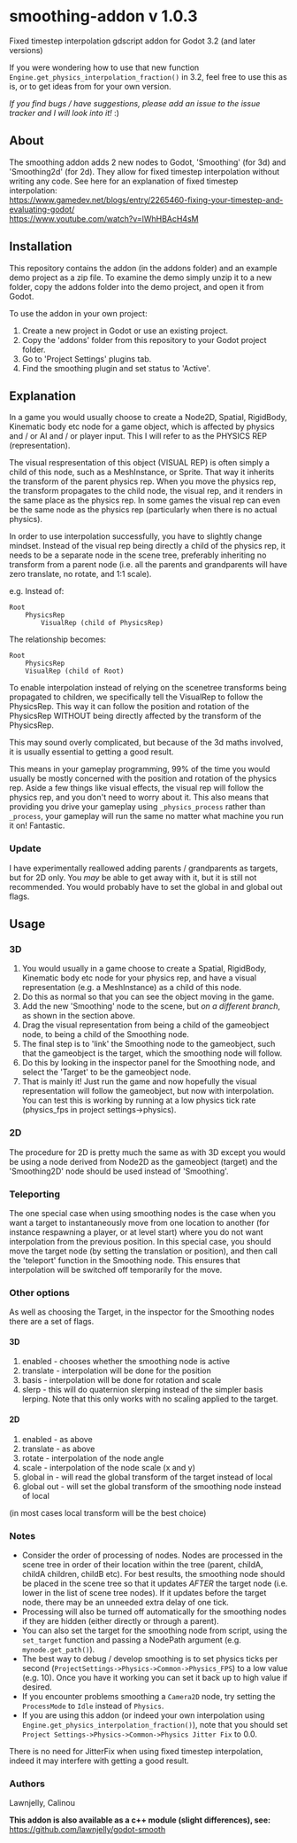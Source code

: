 # smoothing-addon v 1.0.3
Fixed timestep interpolation gdscript addon for Godot 3.2 (and later versions)

If you were wondering how to use that new function `Engine.get_physics_interpolation_fraction()` in 3.2, feel free to use this as is, or to get ideas from for your own version. 

_If you find bugs / have suggestions, please add an issue to the issue tracker and I will look into it!_ :)

## About
The smoothing addon adds 2 new nodes to Godot, 'Smoothing' (for 3d) and 'Smoothing2d' (for 2d). They allow for fixed timestep interpolation without writing any code. See here for an explanation of fixed timestep interpolation:<br/>
https://www.gamedev.net/blogs/entry/2265460-fixing-your-timestep-and-evaluating-godot/
<br/>
https://www.youtube.com/watch?v=lWhHBAcH4sM

## Installation

This repository contains the addon (in the addons folder) and an example demo project as a zip file. To examine the demo simply unzip it to a new folder, copy the addons folder into the demo project, and open it from Godot.

To use the addon in your own project:
1. Create a new project in Godot or use an existing project.
2. Copy the 'addons' folder from this repository to your Godot project folder.
3. Go to 'Project Settings' plugins tab.
4. Find the smoothing plugin and set status to 'Active'.

## Explanation
In a game you would usually choose to create a Node2D, Spatial, RigidBody, Kinematic body etc node for a game object, which is affected by physics and / or AI and / or player input. This I will refer to as the PHYSICS REP (representation).

The visual respresentation of this object (VISUAL REP) is often simply a child of this node, such as a MeshInstance, or Sprite. That way it inherits the transform of the parent physics rep. When you move the physics rep, the transform propagates to the child node, the visual rep, and it renders in the same place as the physics rep. In some games the visual rep can even be the same node as the physics rep (particularly when there is no actual physics).

In order to use interpolation successfully, you have to slightly change mindset. Instead of the visual rep being directly a child of the physics rep, it needs to be a separate node in the scene tree, preferably inheriting no transform from a parent node (i.e. all the parents and grandparents will have zero translate, no rotate, and 1:1 scale).

e.g. Instead of:
```
Root
    PhysicsRep
        VisualRep (child of PhysicsRep)
```
The relationship becomes:
```
Root
    PhysicsRep
    VisualRep (child of Root)
```
To enable interpolation instead of relying on the scenetree transforms being propagated to children, we specifically tell the VisualRep to follow the PhysicsRep. This way it can follow the position and rotation of the PhysicsRep WITHOUT being directly affected by the transform of the PhysicsRep.

This may sound overly complicated, but because of the 3d maths involved, it is usually essential to getting a good result.

This means in your gameplay programming, 99% of the time you would usually be mostly concerned with the position and rotation of the physics rep. Aside a few things like visual effects, the visual rep will follow the physics rep, and you don't need to worry about it. This also means that providing you drive your gameplay using `_physics_process` rather than `_process`, your gameplay will run the same no matter what machine you run it on! Fantastic.

### Update
I have experimentally reallowed adding parents / grandparents as targets, but for 2D only. You *may* be able to get away with it, but it is still not recommended. You would probably have to set the global in and global out flags.

## Usage

### 3D
1. You would usually in a game choose to create a Spatial, RigidBody, Kinematic body etc node for your physics rep, and have a visual representation (e.g. a MeshInstance) as a child of this node.
2. Do this as normal so that you can see the object moving in the game.
3. Add the new 'Smoothing' node to the scene, but _on a different branch_, as shown in the section above.
4. Drag the visual representation from being a child of the gameobject node, to being a child of the Smoothing node.
5. The final step is to 'link' the Smoothing node to the gameobject, such that the gameobject is the target, which the smoothing node will follow.
6. Do this by looking in the inspector panel for the Smoothing node, and select the 'Target' to be the gameobject node.
7. That is mainly it! Just run the game and now hopefully the visual representation will follow the gameobject, but now with interpolation. You can test this is working by running at a low physics tick rate (physics_fps in project settings->physics).

### 2D
The procedure for 2D is pretty much the same as with 3D except you would be using a node derived from Node2D as the gameobject (target) and the 'Smoothing2D' node should be used instead of 'Smoothing'.

### Teleporting
The one special case when using smoothing nodes is the case when you want a target to instantaneously move from one location to another (for instance respawning a player, or at level start) where you do not want interpolation from the previous position. In this special case, you should move the target node (by setting the translation or position), and then call the 'teleport' function in the Smoothing node. This ensures that interpolation will be switched off temporarily for the move.

### Other options
As well as choosing the Target, in the inspector for the Smoothing nodes there are a set of flags.

#### 3D
1. enabled - chooses whether the smoothing node is active
2. translate - interpolation will be done for the position
3. basis - interpolation will be done for rotation and scale
4. slerp - this will do quaternion slerping instead of the simpler basis lerping. Note that this only works with no scaling applied to the target.

#### 2D
1. enabled - as above
2. translate - as above
3. rotate - interpolation of the node angle
4. scale - interpolation of the node scale (x and y)
5. global in - will read the global transform of the target instead of local
6. global out - will set the global transform of the smoothing node instead of local

(in most cases local transform will be the best choice)

### Notes

* Consider the order of processing of nodes. Nodes are processed in the scene tree in order of their location within the tree (parent, childA, childA children, childB etc). For best results, the smoothing node should be placed in the scene tree so that it updates _AFTER_ the target node (i.e. lower in the list of scene tree nodes). If it updates before the target node, there may be an unneeded extra delay of one tick.
* Processing will also be turned off automatically for the smoothing nodes if they are hidden (either directly or through a parent).
* You can also set the target for the smoothing node from script, using the `set_target` function and passing a NodePath argument (e.g. `mynode.get_path()`).
* The best way to debug / develop smoothing is to set physics ticks per second (`ProjectSettings->Physics->Common->Physics_FPS`) to a low value (e.g. 10). Once you have it working you can set it back up to high value if desired.
* If you encounter problems smoothing a `Camera2D` node, try setting the `ProcessMode` to `Idle` instead of `Physics`.
* If you are using this addon (or indeed your own interpolation using `Engine.get_physics_interpolation_fraction()`), note that you should set `Project Settings->Physics->Common->Physics Jitter Fix` to 0.0.

There is no need for JitterFix when using fixed timestep interpolation, indeed it may interfere with getting a good result.

### Authors
Lawnjelly, Calinou

__This addon is also available as a c++ module (slight differences), see:__
https://github.com/lawnjelly/godot-smooth
